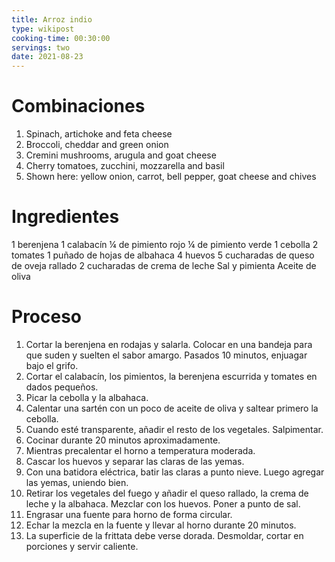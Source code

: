 ```yaml
---
title: Arroz indio
type: wikipost
cooking-time: 00:30:00
servings: two 
date: 2021-08-23
---
```


# Combinaciones

1. Spinach, artichoke and feta cheese
2. Broccoli, cheddar and green onion
3. Cremini mushrooms, arugula and goat cheese
4. Cherry tomatoes, zucchini, mozzarella and basil
5. Shown here: yellow onion, carrot, bell pepper, goat cheese and chives

# Ingredientes

1 berenjena
1 calabacín
¼ de pimiento rojo
¼ de pimiento verde
1 cebolla
2 tomates
1 puñado de hojas de albahaca
4 huevos
5 cucharadas de queso de oveja rallado
2 cucharadas de crema de leche
Sal y pimienta
Aceite de oliva

# Proceso

1. Cortar la berenjena en rodajas y salarla. Colocar en una bandeja para que suden y suelten el sabor amargo. Pasados 10 minutos, enjuagar bajo el grifo.
2. Cortar el calabacín, los pimientos, la berenjena escurrida y tomates en dados pequeños.
3. Picar la cebolla y la albahaca.
4. Calentar una sartén con un poco de aceite de oliva y saltear primero la cebolla.
5. Cuando esté transparente, añadir el resto de los vegetales. Salpimentar.
6. Cocinar durante 20 minutos aproximadamente.
7. Mientras precalentar el horno a temperatura moderada.
8. Cascar los huevos y separar las claras de las yemas.
9. Con una batidora eléctrica, batir las claras a punto nieve. Luego agregar las yemas, uniendo bien.
10. Retirar los vegetales del fuego y añadir el queso rallado, la crema de leche y la albahaca. Mezclar con los huevos. Poner a punto de sal.
11. Engrasar una fuente para horno de forma circular.
12. Echar la mezcla en la fuente y llevar al horno durante 20 minutos.
13. La superficie de la frittata debe verse dorada. Desmoldar, cortar en porciones y servir caliente.
